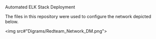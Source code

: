 Automated ELK Stack Deployment

The files in this repository were used to configure the network depicted below.

<img src#"Digrams/Redteam_Network_DM.png">

